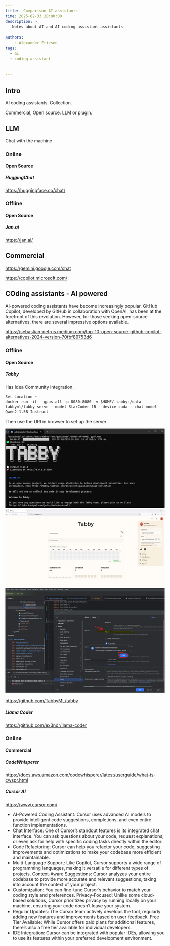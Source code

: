 ```yaml
---
title:  Comparison AI assistants
time: 2025-02-33 20:00:00
description: >
   Notes about AI and AI coding assistant assistants

authors:
    - Alexander Friesen
tags:
  - ai
  - coding assistant


---
```


## Intro

AI coding assistants.
Collection.

Commercial, Open source.
LLM or plugin.


## LLM

Chat with the machine 

### Online 

#### Open Source 

##### HuggingChat

<https://huggingface.co/chat/>

### Offline

#### Open Source 

##### Jan.ai

<https://jan.ai/>



## Commercial 

<https://gemini.google.com/chat>

<https://copilot.microsoft.com/>




## COding assistants - AI powered

AI-powered coding assistants have become increasingly popular. GitHub Copilot, developed by GitHub in collaboration with OpenAI, has been at the forefront of this revolution. However, for those seeking open-source alternatives, there are several impressive options available.

<https://sebastian-petrus.medium.com/top-10-open-source-github-copilot-alternatives-2024-version-70fbf89753d6>

### Offline

#### Open Source 

##### Tabby

Has Idea Community integration.

```
Set-Location ~
docker run -it --gpus all -p 8080:8080 -v $HOME/.tabby:/data tabbyml/tabby serve --model StarCoder-1B --device cuda --chat-model Qwen2-1.5B-Instruct
```

Then use the URI in browser to set up the server

 ![Network](./article00058/tabby.png)
 ![Network](./article00058/tabbyui.png)
 ![Network](./article00058/tabbytoken.png)


<https://github.com/TabbyML/tabby>

##### Llama Coder

<https://github.com/ex3ndr/llama-coder>


### Online

#### Commercial

##### CodeWhisperer

<https://docs.aws.amazon.com/codewhisperer/latest/userguide/what-is-cwspr.html>

##### Cursor AI

<https://www.cursor.com/>

- AI-Powered Coding Assistant: Cursor uses advanced AI models to provide intelligent code suggestions, completions, and even entire function implementations.
- Chat Interface: One of Cursor’s standout features is its integrated chat interface. You can ask questions about your code, request explanations, or even ask for help with specific coding tasks directly within the editor.
- Code Refactoring: Cursor can help you refactor your code, suggesting improvements and optimizations to make your codebase more efficient and maintainable.
- Multi-Language Support: Like Copilot, Cursor supports a wide range of programming languages, making it versatile for different types of projects.
Context-Aware Suggestions: Cursor analyzes your entire codebase to provide more accurate and relevant suggestions, taking into account the context of your project.
- Customization: You can fine-tune Cursor’s behavior to match your coding style and preferences.
Privacy-Focused: Unlike some cloud-based solutions, Cursor prioritizes privacy by running locally on your machine, ensuring your code doesn’t leave your system.
- Regular Updates: The Cursor team actively develops the tool, regularly adding new features and improvements based on user feedback.
Free Tier Available: While Cursor offers paid plans for additional features, there’s also a free tier available for individual developers.
- IDE Integration: Cursor can be integrated with popular IDEs, allowing you to use its features within your preferred development environment.